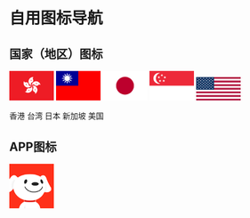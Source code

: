 # 自用图标导航
## 国家（地区）图标
<img src="https://github.com/xioazeng/icon/raw/master/HK.png" alt="香港" width="80"/> <img src="https://github.com/xioazeng/icon/blob/master/TW.png" alt="台湾" width="80"/> <img src="https://github.com/xioazeng/icon/blob/master/JP.png" alt="日本" width="80"/> <img src="https://github.com/xioazeng/icon/blob/master/SG.png" alt="新加坡" width="80"/> <img src="https://github.com/xioazeng/icon/blob/master/US.png" alt="美国" width="80"/>
<p>香港 台湾 日本 新加坡 美国</p>

## APP图标
<img src="https://github.com/xioazeng/icon/raw/master/JD.png" alt="京东" width="80"/>



